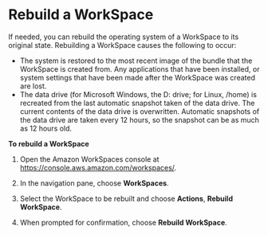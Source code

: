 # Rebuild a WorkSpace<a name="reset-workspace"></a>

If needed, you can rebuild the operating system of a WorkSpace to its original state\. Rebuilding a WorkSpace causes the following to occur:
+ The system is restored to the most recent image of the bundle that the WorkSpace is created from\. Any applications that have been installed, or system settings that have been made after the WorkSpace was created are lost\.
+ The data drive \(for Microsoft Windows, the D: drive; for Linux, /home\) is recreated from the last automatic snapshot taken of the data drive\. The current contents of the data drive is overwritten\. Automatic snapshots of the data drive are taken every 12 hours, so the snapshot can be as much as 12 hours old\.

**To rebuild a WorkSpace**

1. Open the Amazon WorkSpaces console at [https://console\.aws\.amazon\.com/workspaces/](https://console.aws.amazon.com/workspaces/)\.

1. In the navigation pane, choose **WorkSpaces**\.

1. Select the WorkSpace to be rebuilt and choose **Actions**, **Rebuild WorkSpace**\.

1. When prompted for confirmation, choose **Rebuild WorkSpace**\.